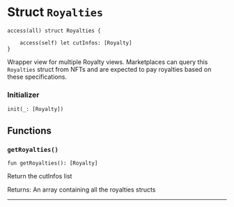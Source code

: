 # Struct `Royalties`

```cadence
access(all) struct Royalties {

    access(self) let cutInfos: [Royalty]
}
```

Wrapper view for multiple Royalty views.
Marketplaces can query this `Royalties` struct from NFTs
and are expected to pay royalties based on these specifications.

### Initializer

```cadence
init(_: [Royalty])
```


## Functions

### `getRoyalties()`

```cadence
fun getRoyalties(): [Royalty]
```
Return the cutInfos list

Returns: An array containing all the royalties structs

---

